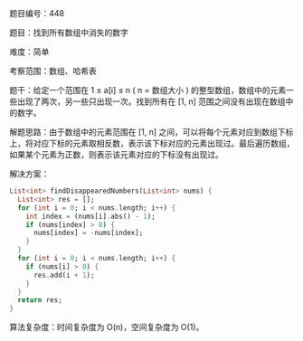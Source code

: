 题目编号：448

题目：找到所有数组中消失的数字

难度：简单

考察范围：数组、哈希表

题干：给定一个范围在 1 ≤ a[i] ≤ n ( n = 数组大小 ) 的整型数组，数组中的元素一些出现了两次，另一些只出现一次。找到所有在 [1, n] 范围之间没有出现在数组中的数字。

解题思路：由于数组中的元素范围在 [1, n] 之间，可以将每个元素对应到数组下标上，将对应下标的元素取相反数，表示该下标对应的元素出现过。最后遍历数组，如果某个元素为正数，则表示该元素对应的下标没有出现过。

解决方案：

```dart
List<int> findDisappearedNumbers(List<int> nums) {
  List<int> res = [];
  for (int i = 0; i < nums.length; i++) {
    int index = (nums[i].abs() - 1);
    if (nums[index] > 0) {
      nums[index] = -nums[index];
    }
  }
  for (int i = 0; i < nums.length; i++) {
    if (nums[i] > 0) {
      res.add(i + 1);
    }
  }
  return res;
}
```

算法复杂度：时间复杂度为 O(n)，空间复杂度为 O(1)。